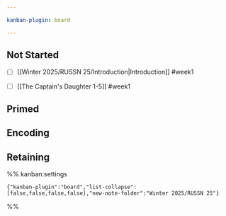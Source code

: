 ```yaml
---

kanban-plugin: board

---
```


## Not Started

- [ ] [[Winter 2025/RUSSN 25/Introduction|Introduction]] #week1
- [ ] [[The Captain's Daughter 1-5]] #week1


## Primed



## Encoding



## Retaining





%% kanban:settings
```
{"kanban-plugin":"board","list-collapse":[false,false,false,false],"new-note-folder":"Winter 2025/RUSSN 25"}
```
%%